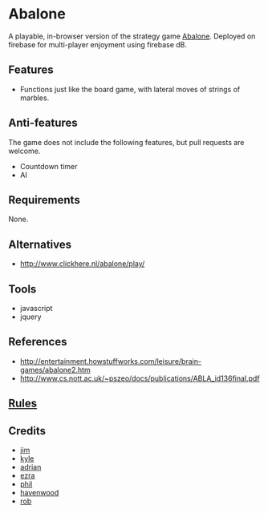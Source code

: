 # Abalone

A playable, in-browser version of the strategy game [Abalone](https://en.wikipedia.org/wiki/Abalone_(board_game)). 
Deployed on firebase for multi-player enjoyment using firebase dB.

## Features

+ Functions just like the board game, with lateral moves of strings of marbles.

## Anti-features
The game does not include the following features, but pull requests are welcome.

+ Countdown timer
+ AI

## Requirements
None.

## Alternatives

+ http://www.clickhere.nl/abalone/play/

## Tools
+ javascript
+ jquery


## References

+ http://entertainment.howstuffworks.com/leisure/brain-games/abalone2.htm 
+ http://www.cs.nott.ac.uk/~pszeo/docs/publications/ABLA_id136final.pdf 

## [Rules](http://www.gamerz.net/pbmserv/abalone.html)

## Credits


+ [jim](https://github.com/jim-clark)
+ [kyle](https://github.com/kylefberg)
+ [adrian](https://github.com/ishmaru)
+ [ezra](https://github.com/earnagram)
+ [phil](https://github.com/h4w5)
+ [havenwood](https://github.com/havenwood)
+ [rob](https://github.com/robawilkinson)
